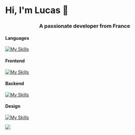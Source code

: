 <h1 align="left">Hi, I'm Lucas 👋</h1>
<h3 align="center">A passionate developer from France</h3>

<h4 align="left">Languages</h4>

[![My Skills](https://skillicons.dev/icons?i=js,php,html,css,cs,flutter)](https://skillicons.dev)
<h4 align="left">Frontend</h4>

[![My Skills](https://skillicons.dev/icons?i=vue,react,tailwind)](https://skillicons.dev)


<h4 align="left">Backend</h4>

[![My Skills](https://skillicons.dev/icons?i=nodejs)](https://skillicons.dev)

<h4 align="left">Design</h4>

[![My Skills](https://skillicons.dev/icons?i=figma,illustrator,xd)](https://skillicons.dev)




<a href="https://github.com/anuraghazra/github-readme-stats"> 
<img  src="https://github-readme-stats.vercel.app/api?username=lucasdsm9&&show_icons=true&theme=dark"/>
<br>
</a>
